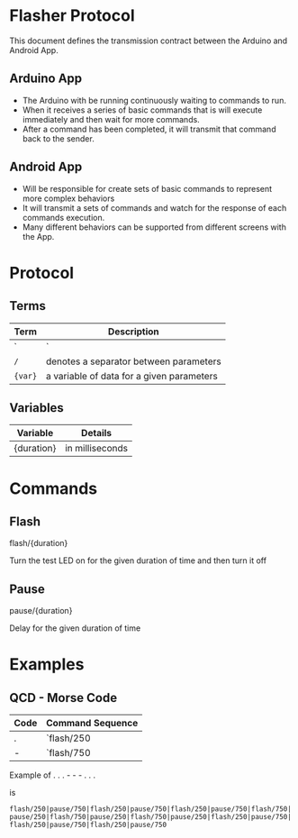 # Flasher Protocol

This document defines the transmission contract between the Arduino and Android App. 

## Arduino App

* The Arduino with be running continuously waiting to commands to run. 
* When it receives a series of basic commands that is will execute immediately 
and then wait for more commands. 
* After a command has been completed, it will transmit that command back to the sender.

## Android App

* Will be responsible for create sets of basic commands to represent more complex behaviors
* It will transmit a sets of commands and watch for the response of each commands execution.
* Many different behaviors can be supported from different screens with the App. 

# Protocol 

## Terms 

Term | Description 
--- | ---
`|` | denotes a separator between commands 
`/` | denotes a separator between parameters 
`{var}` | a variable of data for a given parameters

## Variables 

Variable | Details
---|---
{duration} | in milliseconds


# Commands 

## Flash 

flash/{duration} 

Turn the test LED on for the given duration of time and then turn it off

## Pause 

pause/{duration} 

Delay for the given duration of time

# Examples 

## QCD - Morse Code 

Code | Command Sequence
---|---
. | `flash/250|pause/750`
- | `flash/750|pause/250`

Example of . . . - - - . . .

is 

`flash/250|pause/750|flash/250|pause/750|flash/250|pause/750|flash/750|pause/250|flash/750|pause/250|flash/750|pause/250|flash/250|pause/750|flash/250|pause/750|flash/250|pause/750`

